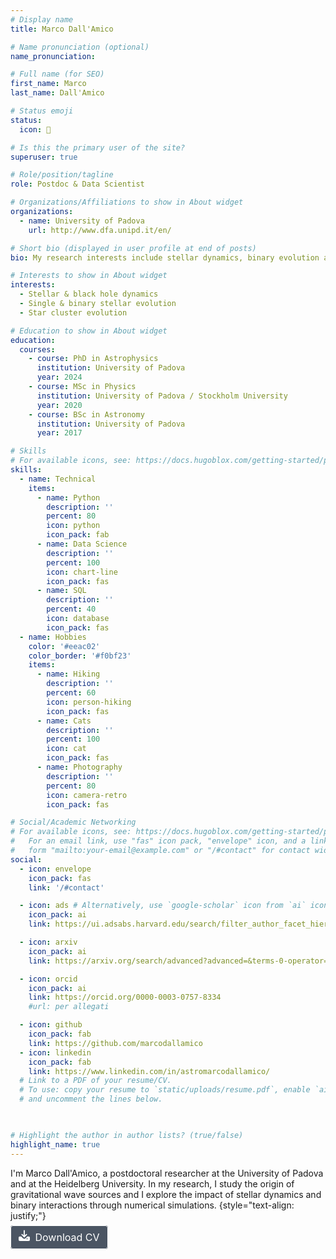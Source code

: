 ```yaml
---
# Display name
title: Marco Dall'Amico

# Name pronunciation (optional)
name_pronunciation:

# Full name (for SEO)
first_name: Marco
last_name: Dall'Amico

# Status emoji
status:
  icon: 🔭

# Is this the primary user of the site?
superuser: true

# Role/position/tagline
role: Postdoc & Data Scientist

# Organizations/Affiliations to show in About widget
organizations:
  - name: University of Padova
    url: http://www.dfa.unipd.it/en/

# Short bio (displayed in user profile at end of posts)
bio: My research interests include stellar dynamics, binary evolution and star clusters.

# Interests to show in About widget
interests:
  - Stellar & black hole dynamics
  - Single & binary stellar evolution
  - Star cluster evolution

# Education to show in About widget
education:
  courses:
    - course: PhD in Astrophysics
      institution: University of Padova
      year: 2024
    - course: MSc in Physics
      institution: University of Padova / Stockholm University
      year: 2020
    - course: BSc in Astronomy
      institution: University of Padova
      year: 2017

# Skills
# For available icons, see: https://docs.hugoblox.com/getting-started/page-builder/#icons
skills:
  - name: Technical
    items:
      - name: Python
        description: ''
        percent: 80
        icon: python
        icon_pack: fab
      - name: Data Science
        description: ''
        percent: 100
        icon: chart-line
        icon_pack: fas
      - name: SQL
        description: ''
        percent: 40
        icon: database
        icon_pack: fas
  - name: Hobbies
    color: '#eeac02'
    color_border: '#f0bf23'
    items:
      - name: Hiking
        description: ''
        percent: 60
        icon: person-hiking
        icon_pack: fas
      - name: Cats
        description: ''
        percent: 100
        icon: cat
        icon_pack: fas
      - name: Photography
        description: ''
        percent: 80
        icon: camera-retro
        icon_pack: fas

# Social/Academic Networking
# For available icons, see: https://docs.hugoblox.com/getting-started/page-builder/#icons
#   For an email link, use "fas" icon pack, "envelope" icon, and a link in the
#   form "mailto:your-email@example.com" or "/#contact" for contact widget.
social:
  - icon: envelope
    icon_pack: fas
    link: '/#contact'

  - icon: ads # Alternatively, use `google-scholar` icon from `ai` icon pack
    icon_pack: ai
    link: https://ui.adsabs.harvard.edu/search/filter_author_facet_hier_fq_author=AND&filter_author_facet_hier_fq_author=author_facet_hier%3A%221%2FDall'Amico%2C%20M%2FDall'Amico%2C%20Marco%22&fq=%7B!type%3Daqp%20v%3D%24fq_database%7D&fq=%7B!type%3Daqp%20v%3D%24fq_author%7D&fq_author=(author_facet_hier%3A%221%2FDall'Amico%2C%20M%2FDall'Amico%2C%20Marco%22)&fq_database=(database%3Aastronomy%20OR%20database%3Aphysics)&q=%20%20author%3A%22Dall'Amico%2C%20Marco%22&sort=date%20desc%2C%20bibcode%20desc&p_=0

  - icon: arxiv
    icon_pack: ai
    link: https://arxiv.org/search/advanced?advanced=&terms-0-operator=AND&terms-0-term=Dall%27Amico%2C+Marco&terms-0-field=author&classification-physics=y&classification-physics_archives=all&classification-include_cross_list=include&date-filter_by=all_dates&date-year=&date-from_date=&date-to_date=&date-date_type=submitted_date&abstracts=show&size=50&order=-announced_date_first

  - icon: orcid
    icon_pack: ai
    link: https://orcid.org/0000-0003-0757-8334
    #url: per allegati

  - icon: github
    icon_pack: fab
    link: https://github.com/marcodallamico
  - icon: linkedin
    icon_pack: fab
    link: https://www.linkedin.com/in/astromarcodallamico/
  # Link to a PDF of your resume/CV.
  # To use: copy your resume to `static/uploads/resume.pdf`, enable `ai` icons in `params.yaml`,
  # and uncomment the lines below.
  


# Highlight the author in author lists? (true/false)
highlight_name: true
---
```


I'm Marco Dall'Amico, a postdoctoral researcher at the University of Padova and at the Heidelberg University. In my research, I study the origin of gravitational wave sources and I explore the impact of stellar dynamics and binary interactions through numerical simulations.
{style="text-align: justify;"}

<a href="uploads/CV_DallAmico.pdf" target="_blank" class="inline-flex items-center" style="padding: 8px 12px; font-size: 16px; text-decoration: none; border: 1px solid white; border-radius: 4px; background-color: #4b5563; color: white;" onmouseover="this.style.backgroundColor='#374151'; this.style.color='white';" onmouseout="this.style.backgroundColor='#4b5563'; this.style.color='white';">
  <svg style="width: 18px; height: 18px; margin-right: 4px; fill: white;" aria-hidden="true" xmlns="http://www.w3.org/2000/svg" viewBox="0 0 20 20">
    <path d="M14.707 7.793a1 1 0 0 0-1.414 0L11 10.086V1.5a1 1 0 0 0-2 0v8.586L6.707 7.793a1 1 0 1 0-1.414 1.414l4 4a1 1 0 0 0 1.416 0l4-4a1 1 0 0 0-.002-1.414Z"/>
    <path d="M18 12h-2.55l-2.975 2.975a3.5 3.5 0 0 1-4.95 0L4.55 12H2a2 2 0 0 0-2 2v4a2 2 0 0 0 2 2h16a2 2 0 0 0 2-2v-4a2 2 0 0 0-2-2Zm-3 5a1 1 0 1 1 0-2 1 1 0 0 1 0 2Z"/>
  </svg>
  Download CV
</a>

<!-- Add this empty div with bottom margin -->
<div style="clear: both; height: 80px;"></div>




